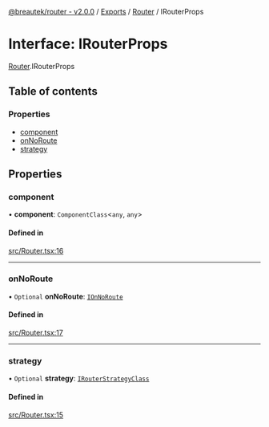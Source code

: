 [@breautek/router - v2.0.0](../README.md) / [Exports](../modules.md) / [Router](../modules/Router.md) / IRouterProps

# Interface: IRouterProps

[Router](../modules/Router.md).IRouterProps

## Table of contents

### Properties

- [component](Router.IRouterProps.md#component)
- [onNoRoute](Router.IRouterProps.md#onnoroute)
- [strategy](Router.IRouterProps.md#strategy)

## Properties

### component

• **component**: `ComponentClass`<`any`, `any`\>

#### Defined in

[src/Router.tsx:16](https://github.com/breautek/router/blob/04bdd49/src/Router.tsx#L16)

___

### onNoRoute

• `Optional` **onNoRoute**: [`IOnNoRoute`](IOnNoRoute.IOnNoRoute-1.md)

#### Defined in

[src/Router.tsx:17](https://github.com/breautek/router/blob/04bdd49/src/Router.tsx#L17)

___

### strategy

• `Optional` **strategy**: [`IRouterStrategyClass`](IRouterStrategyClass.IRouterStrategyClass-1.md)

#### Defined in

[src/Router.tsx:15](https://github.com/breautek/router/blob/04bdd49/src/Router.tsx#L15)
